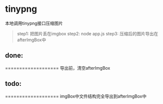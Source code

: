 # tinypng
本地调用tinypng接口压缩图片


> step1: 把图片丢在imgbox
> step2: node app.js
> step3: 压缩后的图片导出在afterImgBox中

## done:
===================
导出前，清空afterImgBox


## todo:
===================
imgBox中文件结构完全导出到afterImgBox中
